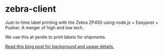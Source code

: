 zebra-client
============

Just-in-time label printing with the Zebra ZP450 using node.js + Easypost + Pusher. A merger of high and low tech.

We use this at yerdle to print labels for shipments.

[Read this blog post for background and usage details.](http://codesmaller.com/just-in-time-shipping-at-yerdle/)

